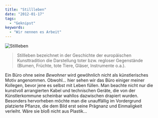 ```yaml
---
title: "Stillleben"
date: "2012-01-17"
tags:
  - "Geknipst"
keywords:
  - "Wir nennen es Arbeit"
---
```


![Stillleben](/images/codecandies/stillleben.jpg)

> Stillleben bezeichnet in der Geschichte der europäischen Kunsttradition die Darstellung toter bzw. regloser Gegenstände (Blumen, Früchte, tote Tiere, Gläser, Instrumente o.a.).

Ein Büro ohne seine _Bewohner_ wird gewöhnlich nicht als künstlerisches Motiv angenommen. Obwohl… hier sehen wir das Büro einiger meiner Kollegen, bevor jene es selbst mit Leben füllen. Man beachte nicht nur die kunstvoll arrangierten Kabel und technischen Geräte, die von der Künstlerkommune scheinbar wahllos dazwischen drapiert wurden. Besonders hervorheben möchte man die unauffällig im Vordergrund platzierte Pflanze, die dem Bild erst seine Prägnanz und Einmaligkeit verleiht. Wäre sie bloß nicht aus Plastik…
